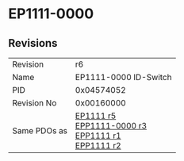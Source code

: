 # EP1111-0000

## Revisions
<table>
<tr>
<td>Revision</td>
<td>r6</td>
</tr>
<tr>
<td>Name</td>
<td>EP1111-0000 ID-Switch</td>
</tr>
<tr>
<td>PID</td>
<td>0x04574052</td>
</tr>
<tr>
<td>Revision No</td>
<td>0x00160000</td>
</tr>
<tr>
<td>Same PDOs as</td>
<td><a href="EP1111.md">EP1111 r5</a><br/><a href="EPP1111-0000.md">EPP1111-0000 r3</a><br/><a href="EPP1111.md">EPP1111 r1</a><br/><a href="EPP1111.md">EPP1111 r2</a></td>
</tr>
</table>
